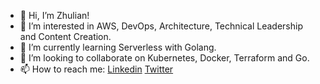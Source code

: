 - 👋 Hi, I’m Zhulian!
- 👀 I’m interested in AWS, DevOps, Architecture, Technical Leadership and Content Creation.
- 🌱 I’m currently learning Serverless with Golang.
- 💞️ I’m looking to collaborate on Kubernetes, Docker, Terraform and Go.
- 📫 How to reach me: [Linkedin](https://linkedin.com/in/zhginev) [Twitter](https://twitter.com/zhuginev)


